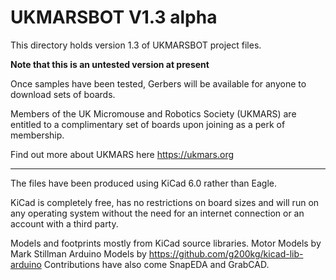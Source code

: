 # UKMARSBOT V1.3 alpha

This directory holds version 1.3 of UKMARSBOT project files.

__Note that this is an untested version at present__

Once samples have been tested, Gerbers will be available for anyone to download sets of boards.

Members of the UK Micromouse and Robotics Society (UKMARS) are entitled to a complimentary set of boards upon joining as a perk of membership. 

Find out more about UKMARS here https://ukmars.org

---

The files have been produced using KiCad 6.0 rather than Eagle. 

KiCad is completely free, has no restrictions on board sizes and will run on any operating system without the need for an internet connection or an account with a third party.

Models and footprints mostly from KiCad source libraries. 
Motor Models by Mark Stillman
Arduino Models by https://github.com/g200kg/kicad-lib-arduino
Contributions have also come SnapEDA and GrabCAD.


